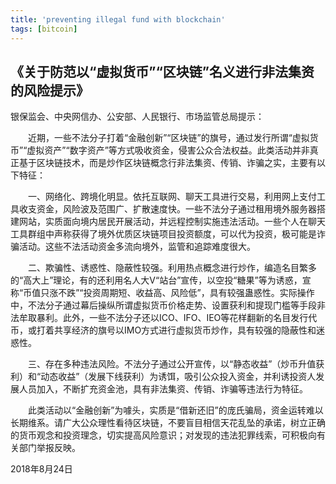```yaml
---
title: 'preventing illegal fund with blockchain'
tags: [bitcoin]
---
```


## 《关于防范以“虚拟货币”“区块链”名义进行非法集资的风险提示》

银保监会、中央网信办、公安部、人民银行、市场监管总局提示：

　　近期，一些不法分子打着“金融创新”“区块链”的旗号，通过发行所谓“虚拟货币”“虚拟资产”“数字资产”等方式吸收资金，侵害公众合法权益。此类活动并非真正基于区块链技术，而是炒作区块链概念行非法集资、传销、诈骗之实，主要有以下特征：

　　一、网络化、跨境化明显。依托互联网、聊天工具进行交易，利用网上支付工具收支资金，风险波及范围广、扩散速度快。一些不法分子通过租用境外服务器搭建网站，实质面向境内居民开展活动，并远程控制实施违法活动。一些个人在聊天工具群组中声称获得了境外优质区块链项目投资额度，可以代为投资，极可能是诈骗活动。这些不法活动资金多流向境外，监管和追踪难度很大。

　　二、欺骗性、诱惑性、隐蔽性较强。利用热点概念进行炒作，编造名目繁多的“高大上”理论，有的还利用名人大V“站台”宣传，以空投“糖果”等为诱惑，宣称“币值只涨不跌”“投资周期短、收益高、风险低”，具有较强蛊惑性。实际操作中，不法分子通过幕后操纵所谓虚拟货币价格走势、设置获利和提现门槛等手段非法牟取暴利。此外，一些不法分子还以ICO、IFO、IEO等花样翻新的名目发行代币，或打着共享经济的旗号以IMO方式进行虚拟货币炒作，具有较强的隐蔽性和迷惑性。

　　三、存在多种违法风险。不法分子通过公开宣传，以“静态收益”（炒币升值获利）和“动态收益”（发展下线获利）为诱饵，吸引公众投入资金，并利诱投资人发展人员加入，不断扩充资金池，具有非法集资、传销、诈骗等违法行为特征。

　　此类活动以“金融创新”为噱头，实质是“借新还旧”的庞氏骗局，资金运转难以长期维系。请广大公众理性看待区块链，不要盲目相信天花乱坠的承诺，树立正确的货币观念和投资理念，切实提高风险意识；对发现的违法犯罪线索，可积极向有关部门举报反映。

2018年8月24日